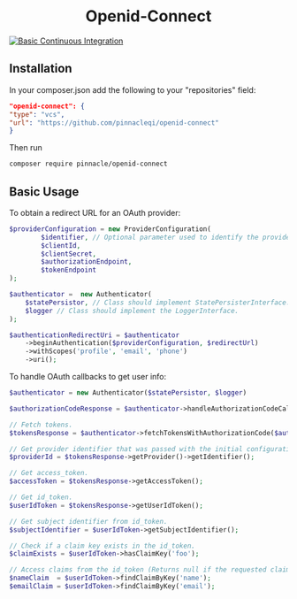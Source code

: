 <h1 align="center">Openid-Connect</h1>

[![Basic Continuous Integration](https://github.com/pinnacleqi/openid-connect/actions/workflows/basic-continuous-integration.yml/badge.svg)](https://github.com/pinnacleqi/openid-connect/actions/workflows/basic-continuous-integration.yml)

## Installation

In your composer.json add the following to your "repositories" field:

```json
"openid-connect": {
"type": "vcs",
"url": "https://github.com/pinnacleqi/openid-connect"
}
```

Then run

```sh
composer require pinnacle/openid-connect
```

## Basic Usage

To obtain a redirect URL for an OAuth provider:

```php
$providerConfiguration = new ProviderConfiguration(
        $identifier, // Optional parameter used to identify the provider within the application.
        $clientId,
        $clientSecret,
        $authorizationEndpoint,
        $tokenEndpoint
);

$authenticator =  new Authenticator(
    $statePersistor, // Class should implement StatePersisterInterface.
    $logger // Class should implement the LoggerInterface.
);

$authenticationRedirectUri = $authenticator
    ->beginAuthentication($providerConfiguration, $redirectUrl)
    ->withScopes('profile', 'email', 'phone')
    ->uri();
```

To handle OAuth callbacks to get user info:

```php
$authenticator = new Authenticator($statePersistor, $logger)

$authorizationCodeResponse = $authenticator->handleAuthorizationCodeCallback($callbackUri);

// Fetch tokens.
$tokensResponse = $authenticator->fetchTokensWithAuthorizationCode($authorizationCodeResponse);

// Get provider identifier that was passed with the initial configuration.
$providerId = $tokensResponse->getProvider()->getIdentifier();

// Get access_token.
$accessToken = $tokensResponse->getAccessToken();

// Get id_token.
$userIdToken = $tokensResponse->getUserIdToken();

// Get subject identifier from id_token.
$subjectIdentifier = $userIdToken->getSubjectIdentifier();

// Check if a claim key exists in the id_token.
$claimExists = $userIdToken->hasClaimKey('foo');

// Access claims from the id_token (Returns null if the requested claim cannot be found).
$nameClaim  = $userIdToken->findClaimByKey('name');
$emailClaim = $userIdToken->findClaimByKey('email');


```
